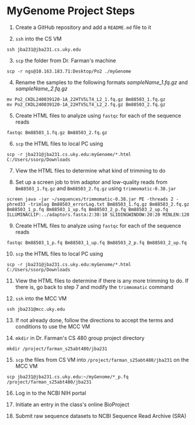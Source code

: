 # MyGenome Project Steps

1. Create a GitHub repository and add a `README.md` file to it

2. `ssh` into the CS VM

```ssh jba231@jba231.cs.uky.edu```

3. `scp` the folder from Dr. Farman's machine

```scp -r ngs@10.163.183.71:Desktop/Po2 ./myGenome```

4. Rename the samples to the following formats _sampleName_1.fq.gz_ and _sampleName_2.fq.gz_

```
mv Po2_CKDL240039120-1A_22HTV5LT4_L2_1.fq.gz Bm88503_1.fq.gz
mv Po2_CKDL240039120-1A_22HTV5LT4_L2_2.fq.gz Bm88503_2.fq.gz
```

5. Create HTML files to analyze using `fastqc` for each of the sequence reads

```fastqc Bm88503_1.fq.gz Bm88503_2.fq.gz```

6. `scp` the HTML files to local PC using

```scp -r jba231@jba231.cs.uky.edu:myGenome/*.html C:/Users/ssorp/Downloads```

7. View the HTML files to determine what kind of trimming to do

8. Set up a screen job to trim adaptor and low-quality reads from `Bm88503_1.fq.gz` and `Bm88503_2.fq.gz` using `trimmomatic-0.38.jar`

```screen java -jar ~/sequences/trimmomatic-0.38.jar PE -threads 2 -phred33 -trimlog Bm88503_errorLog.txt Bm88503_1.fq.gz Bm88503_2.fq.gz Bm88503_1_p.fq Bm88503_1_up.fq Bm88503_2_p.fq Bm88503_2_up.fq ILLUMINACLIP:../adaptors.fasta:2:30:10 SLIDINGWINDOW:20:20 MINLEN:120```

9. Create HTML files to analyze using `fastqc` for each of the sequence reads

```fastqc Bm88503_1_p.fq Bm88503_1_up.fq Bm88503_2_p.fq Bm88503_2_up.fq```

10. `scp` the HTML files to local PC using

```scp -r jba231@jba231.cs.uky.edu:myGenome/*.html C:/Users/ssorp/Downloads```

11. View the HTML files to determine if there is any more trimming to do. If there is, go back to step 7 and modify the `trimmomatic` command

12. `ssh` into the MCC VM

```ssh jba231@mcc.uky.edu```

13. If not already done, follow the directions to accept the terms and conditions to use the MCC VM

14. `mkdir` in Dr. Farman's CS 480 group project directory

```mkdir /project/farman_s25abt480/jba231```

15. `scp` the files from CS VM into `/project/farman_s25abt480/jba231` on the MCC VM

```scp jba231@jba231.cs.uky.edu:~/myGenome/*_p.fq /project/farman_s25abt480/jba231```

16. Log in to the NCBI NIH portal

17. Initiate an entry in the class's online BioProject

18. Submit raw sequence datasets to NCBI Sequence Read Archive (SRA)
